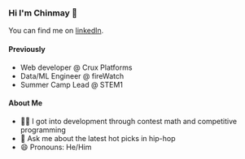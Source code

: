 ### Hi I'm Chinmay 👋

You can find me on [linkedln](https://www.linkedin.com/in/chinmayjindal/).
</br>

#### Previously 
<ul>
  <li>Web developer @ Crux Platforms</li>
  <li>Data/ML Engineer @ fireWatch</li>
  <li>Summer Camp Lead @ STEM1</li>
</ul>

#### About Me 
<!-- - 🔭 Going deep into ML specifically deep learning 
<!-- - 🌱 Obsessed with Blockchain and Web 3 development -->
- 👩‍💻 I got into development through contest math and competitive programming
- 💬 Ask me about the latest hot picks in hip-hop 
- 😄 Pronouns: He/Him
<!-- - 🧗 Fun fact: I once had a 700-day-long Duolingo streak -->

<!--
**angryraptor108/angryraptor108** is a ✨ _special_ ✨ repository because its `README.md` (this file) appears on your GitHub profile.

Here are some ideas to get you started:

- 🔭 I’m currently working on ...
- 🌱 I’m currently learning ...
- 👯 I’m looking to collaborate on ...
- 🤔 I’m looking for help with ...
- 💬 Ask me about ...
- 📫 How to reach me: ...
- 😄 Pronouns: ...
- ⚡ Fun fact: ...
-->
